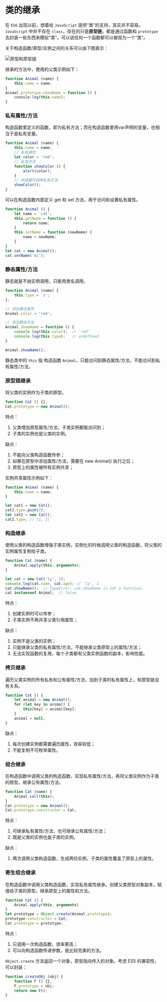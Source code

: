 # 类的继承

在 `ES6` 出现以前，想着给 `JavaScript` 提供“类”的支持，其实并不容易。 `JavaScript` 中并不存在 `class`，存在的只是**原型链**，都是通过函数和 `prototype` 去封装一些东西来模拟“类”。可以说任何一个函数都可以被视为一个“类”。

关于构造函数/原型/实例之间的关系可以由下图表示：

![原型和原型链](http://ww4.sinaimg.cn/large/006y8mN6gy1g78eblpt5yj30h80j2td2.jpg)

继承的方法中，使用的父类示例如下：

```js
function Animal (name) {
    this.name = name;
}
Animal.prototype.showName = function () {
    conosle.log(this.name);
}
```

### 私有属性/方法

构造函数里定义的函数，即为私有方法；而在构造函数里用var声明的变量，也相当于是私有变量。

```js
function Animal (name) {
    this.name = name;
    // 私有属性
    let color = 'red';
    // 私有方法
    function showColor () {
        alert(color);
    }
    // 构造器内调用私有方法
    showColor();
}
```

可以在构造函数内部定义 get 和 set 方法，用于访问和设置私有属性。

```js
function Animal () {
    let name = 'cat';
    this.getName = function () {
        return name;
    }
    this.setName = function (newName) {
        name = newName;
    }
}
let cat = new Animal();
cat.setName('mi');
```

### 静态属性/方法

静态就是不由实例调用，只能用类名调用。

```js
function Animal (name) {
    this.type = '1';
};

// 添加静态属性
Animal.color = 'red';

// 添加静态方法
Animal.showName = function () {
    console.log(this.color);  // 'red'
    console.log(this.type);   // undefined
}

Animal.showName();
```

静态类中的 `this` 指 构造函数 `Animal`，只能访问到静态属性/方法，不能访问到私有属性/方法。

### 原型链继承

将父类的实例作为子类的原型。

```js
function Cat () {};
Cat.prototype = new Animal();
```

特点：

1. 父类增加原型属性/方法，子类实例都能访问到；
2. 子类的实例也是父类的实例。

缺点：

1. 不能向父类构造函数传参；
2. 如果在原型中添加属性/方法，需要在 new Animal() 执行之后；
3. 原型上的属性被所有实例共享；

实例共享属性示例如下：

```js
function Animal (name) {
    this.name = name;
}

let cat1 = new Cat();
cat1.type.push(2);
let cat2 = new Cat();
cat2.type; // [1, 2]
```

### 构造继承

使用父类的构造函数增强子类实例，实例化的时候调用父类的构造函数，将父类的实例属性复制给子类。

```js
function Cat (name) {
    Animal.apply(this, arguments);
}

let cat = new Cat('ly', 1);
console.log(cat.name, cat.age); // 'ly', 1
cat.showName();  // TypeError: cat.showName is not a function;
cat instanceof Animal;  // false
```

特点：

1. 创建实例时可以传参；
2. 子类实例不再共享父类引用属性；

缺点：

1. 实例不是父类的实例；
2. 只能继承父类的私有属性/方法，不能继承父类原型上的属性/方法；
3. 无法实现函数的复用，每个子类都有父类实例函数的副本，影响性能。

### 拷贝继承

遍历父类实例的所有私有和公有属性/方法，加到子类的私有属性上，和原型链没有关系。

```js
function Cat () {
    let animal = new Animal();
    for (let key in animal) {
        this[key] = animal[key];
    }
    animal = null;
}
```

缺点：

1. 每次创建实例都需要遍历属性，效率较低；
2. 不能复制不可枚举属性。

### 组合继承

在构造函数中调用父类的构造函数，实现私有属性/方法，再将父类实例作为子类的原型，继承公有属性/方法。

```js
function Cat (name) {
    Animal.call(this);
}
Cat.prototype = new Animal();
Cat.prototype.constructor = Cat;
```

特点：

1. 可继承私有属性/方法，也可继承公有属性/方法；
2. 既是父类的实例也是子类的实例。

缺点：

1. 两次调用父类构造函数，生成两份实例，子类的属性覆盖了原型上的属性。

### 寄生组合继承

在构造函数中调用父类构造函数，实现私有属性继承。创建父类原型对象副本，赋值给子类的原型，继承原型上的属性和方法。

```js
function Cat () {
    Animal.apply(this, arguments)
}
let prototype = Object.create(Animal.prototype);
prototype.constructor = Cat;
Cat.prototype = prototype;
```

特点：

1. 只调用一次构造函数，效率更高；
2. 可以向构造函数传递参数，是比较完美的方法。

`Object.create` 方法返回一个对象，原型指向传入的对象。考虑 ES5 的兼容性，可以封装：

```js
function createObj (obj) {
    function F () {};
    F.prototype = obj;
    return new F();
}
```
























